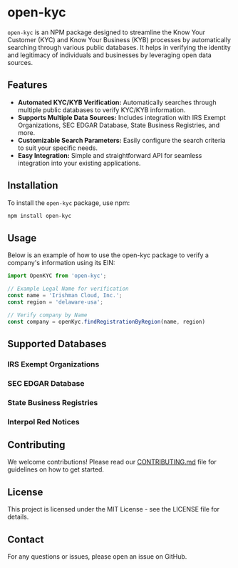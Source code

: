 # open-kyc

`open-kyc` is an NPM package designed to streamline the Know Your Customer (KYC) and Know Your Business (KYB) processes by automatically searching through various public databases. It helps in verifying the identity and legitimacy of individuals and businesses by leveraging open data sources.

## Features

- **Automated KYC/KYB Verification:** Automatically searches through multiple public databases to verify KYC/KYB information.
- **Supports Multiple Data Sources:** Includes integration with IRS Exempt Organizations, SEC EDGAR Database, State Business Registries, and more.
- **Customizable Search Parameters:** Easily configure the search criteria to suit your specific needs.
- **Easy Integration:** Simple and straightforward API for seamless integration into your existing applications.

## Installation

To install the `open-kyc` package, use npm:

```bash
npm install open-kyc
```

## Usage

Below is an example of how to use the open-kyc package to verify a company's information using its EIN:

```typescript
import OpenKYC from 'open-kyc';

// Example Legal Name for verification
const name = 'Irishman Cloud, Inc.';
const region = 'delaware-usa';

// Verify company by Name
const company = openKyc.findRegistrationByRegion(name, region)
```

## Supported Databases

### IRS Exempt Organizations

### SEC EDGAR Database

### State Business Registries

### Interpol Red Notices

## Contributing

We welcome contributions! Please read our [CONTRIBUTING.md](https://github.com/College-Canine/open-kyc/blob/main/contributing.md) file for guidelines on how to get started.

## License

This project is licensed under the MIT License - see the LICENSE file for details.

## Contact

For any questions or issues, please open an issue on GitHub.
